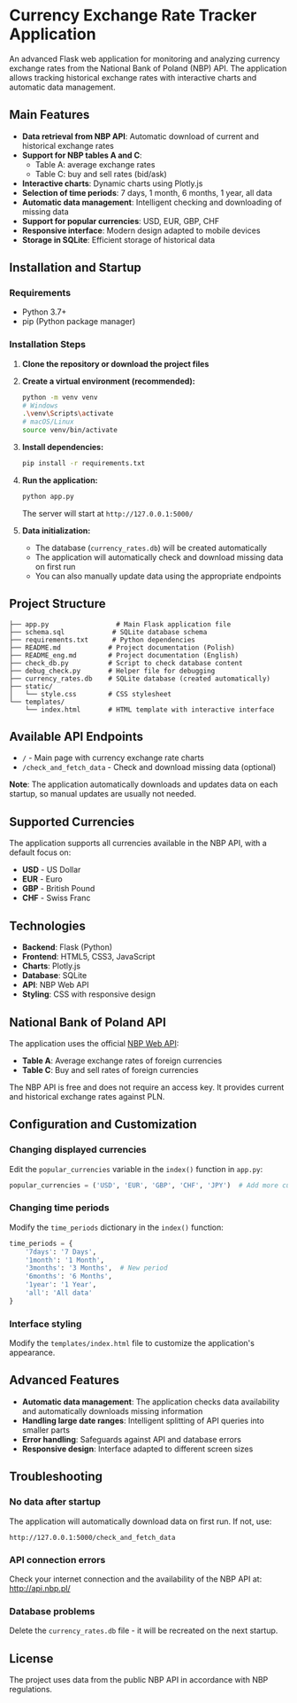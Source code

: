 # Currency Exchange Rate Tracker Application

An advanced Flask web application for monitoring and analyzing currency exchange rates from the National Bank of Poland (NBP) API. The application allows tracking historical exchange rates with interactive charts and automatic data management.

## Main Features

- **Data retrieval from NBP API**: Automatic download of current and historical exchange rates
- **Support for NBP tables A and C**:
  - Table A: average exchange rates
  - Table C: buy and sell rates (bid/ask)
- **Interactive charts**: Dynamic charts using Plotly.js
- **Selection of time periods**: 7 days, 1 month, 6 months, 1 year, all data
- **Automatic data management**: Intelligent checking and downloading of missing data
- **Support for popular currencies**: USD, EUR, GBP, CHF
- **Responsive interface**: Modern design adapted to mobile devices
- **Storage in SQLite**: Efficient storage of historical data

## Installation and Startup

### Requirements
- Python 3.7+
- pip (Python package manager)

### Installation Steps

1. **Clone the repository or download the project files**

2. **Create a virtual environment (recommended):**
   ```bash
   python -m venv venv
   # Windows
   .\venv\Scripts\activate
   # macOS/Linux
   source venv/bin/activate
   ```

3. **Install dependencies:**
   ```bash
   pip install -r requirements.txt
   ```

4. **Run the application:**
   ```bash
   python app.py
   ```
   The server will start at `http://127.0.0.1:5000/`

5. **Data initialization:**
   - The database (`currency_rates.db`) will be created automatically
   - The application will automatically check and download missing data on first run
   - You can also manually update data using the appropriate endpoints

## Project Structure

```
├── app.py                 # Main Flask application file
├── schema.sql            # SQLite database schema
├── requirements.txt      # Python dependencies
├── README.md            # Project documentation (Polish)
├── README_eng.md        # Project documentation (English)
├── check_db.py          # Script to check database content
├── debug_check.py       # Helper file for debugging
├── currency_rates.db    # SQLite database (created automatically)
├── static/
│   └── style.css        # CSS stylesheet
└── templates/
    └── index.html       # HTML template with interactive interface
```

## Available API Endpoints

- `/` - Main page with currency exchange rate charts
- `/check_and_fetch_data` - Check and download missing data (optional)

**Note**: The application automatically downloads and updates data on each startup, so manual updates are usually not needed.

## Supported Currencies

The application supports all currencies available in the NBP API, with a default focus on:
- **USD** - US Dollar
- **EUR** - Euro
- **GBP** - British Pound
- **CHF** - Swiss Franc

## Technologies

- **Backend**: Flask (Python)
- **Frontend**: HTML5, CSS3, JavaScript
- **Charts**: Plotly.js
- **Database**: SQLite
- **API**: NBP Web API
- **Styling**: CSS with responsive design

## National Bank of Poland API

The application uses the official [NBP Web API](http://api.nbp.pl/):
- **Table A**: Average exchange rates of foreign currencies
- **Table C**: Buy and sell rates of foreign currencies

The NBP API is free and does not require an access key. It provides current and historical exchange rates against PLN.

## Configuration and Customization

### Changing displayed currencies
Edit the `popular_currencies` variable in the `index()` function in `app.py`:
```python
popular_currencies = ('USD', 'EUR', 'GBP', 'CHF', 'JPY')  # Add more currencies
```

### Changing time periods
Modify the `time_periods` dictionary in the `index()` function:
```python
time_periods = {
    '7days': '7 Days',
    '1month': '1 Month', 
    '3months': '3 Months',  # New period
    '6months': '6 Months',
    '1year': '1 Year',
    'all': 'All data'
}
```

### Interface styling
Modify the `templates/index.html` file to customize the application's appearance.

## Advanced Features

- **Automatic data management**: The application checks data availability and automatically downloads missing information
- **Handling large date ranges**: Intelligent splitting of API queries into smaller parts
- **Error handling**: Safeguards against API and database errors
- **Responsive design**: Interface adapted to different screen sizes

## Troubleshooting

### No data after startup
The application will automatically download data on first run. If not, use:
```
http://127.0.0.1:5000/check_and_fetch_data
```

### API connection errors
Check your internet connection and the availability of the NBP API at: http://api.nbp.pl/

### Database problems
Delete the `currency_rates.db` file - it will be recreated on the next startup.

## License

The project uses data from the public NBP API in accordance with NBP regulations.
